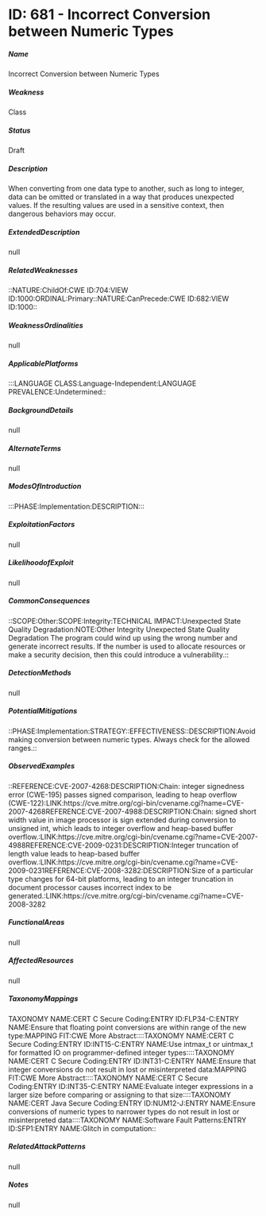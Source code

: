 # ID: 681 - Incorrect Conversion between Numeric Types
<h5>Name</h5>Incorrect Conversion between Numeric Types
<h5>Weakness</h5>Class
<h5>Status</h5>Draft
<h5>Description</h5>When converting from one data type to another, such as long to integer, data can be omitted or translated in a way that produces unexpected values. If the resulting values are used in a sensitive context, then dangerous behaviors may occur.
<h5>ExtendedDescription</h5>null
<h5>RelatedWeaknesses</h5>::NATURE:ChildOf:CWE ID:704:VIEW ID:1000:ORDINAL:Primary::NATURE:CanPrecede:CWE ID:682:VIEW ID:1000::
<h5>WeaknessOrdinalities</h5>null
<h5>ApplicablePlatforms</h5>:::LANGUAGE CLASS:Language-Independent:LANGUAGE PREVALENCE:Undetermined::
<h5>BackgroundDetails</h5>null
<h5>AlternateTerms</h5>null
<h5>ModesOfIntroduction</h5>:::PHASE:Implementation:DESCRIPTION:::
<h5>ExploitationFactors</h5>null
<h5>LikelihoodofExploit</h5>null
<h5>CommonConsequences</h5>::SCOPE:Other:SCOPE:Integrity:TECHNICAL IMPACT:Unexpected State Quality Degradation:NOTE:Other Integrity Unexpected State Quality Degradation The program could wind up using the wrong number and generate incorrect results. If the number is used to allocate resources or make a security decision, then this could introduce a vulnerability.::
<h5>DetectionMethods</h5>null
<h5>PotentialMitigations</h5>::PHASE:Implementation:STRATEGY::EFFECTIVENESS::DESCRIPTION:Avoid making conversion between numeric types. Always check for the allowed ranges.::
<h5>ObservedExamples</h5>::REFERENCE:CVE-2007-4268:DESCRIPTION:Chain: integer signedness error (CWE-195) passes signed comparison, leading to heap overflow (CWE-122):LINK:https://cve.mitre.org/cgi-bin/cvename.cgi?name=CVE-2007-4268REFERENCE:CVE-2007-4988:DESCRIPTION:Chain: signed short width value in image processor is sign extended during conversion to unsigned int, which leads to integer overflow and heap-based buffer overflow.:LINK:https://cve.mitre.org/cgi-bin/cvename.cgi?name=CVE-2007-4988REFERENCE:CVE-2009-0231:DESCRIPTION:Integer truncation of length value leads to heap-based buffer overflow.:LINK:https://cve.mitre.org/cgi-bin/cvename.cgi?name=CVE-2009-0231REFERENCE:CVE-2008-3282:DESCRIPTION:Size of a particular type changes for 64-bit platforms, leading to an integer truncation in document processor causes incorrect index to be generated.:LINK:https://cve.mitre.org/cgi-bin/cvename.cgi?name=CVE-2008-3282
<h5>FunctionalAreas</h5>null
<h5>AffectedResources</h5>null
<h5>TaxonomyMappings</h5>TAXONOMY NAME:CERT C Secure Coding:ENTRY ID:FLP34-C:ENTRY NAME:Ensure that floating point conversions are within range of the new type:MAPPING FIT:CWE More Abstract::::TAXONOMY NAME:CERT C Secure Coding:ENTRY ID:INT15-C:ENTRY NAME:Use intmax_t or uintmax_t for formatted IO on programmer-defined integer types::::TAXONOMY NAME:CERT C Secure Coding:ENTRY ID:INT31-C:ENTRY NAME:Ensure that integer conversions do not result in lost or misinterpreted data:MAPPING FIT:CWE More Abstract::::TAXONOMY NAME:CERT C Secure Coding:ENTRY ID:INT35-C:ENTRY NAME:Evaluate integer expressions in a larger size before comparing or assigning to that size::::TAXONOMY NAME:CERT Java Secure Coding:ENTRY ID:NUM12-J:ENTRY NAME:Ensure conversions of numeric types to narrower types do not result in lost or misinterpreted data::::TAXONOMY NAME:Software Fault Patterns:ENTRY ID:SFP1:ENTRY NAME:Glitch in computation::
<h5>RelatedAttackPatterns</h5>null
<h5>Notes</h5>null

